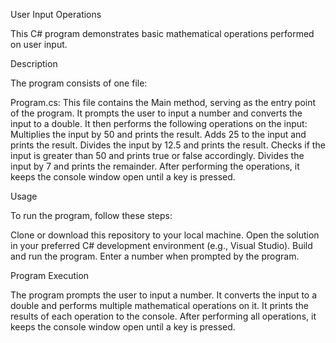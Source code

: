 User Input Operations

This C# program demonstrates basic mathematical operations performed on user input.

Description

The program consists of one file:

Program.cs:
This file contains the Main method, serving as the entry point of the program.
It prompts the user to input a number and converts the input to a double.
It then performs the following operations on the input:
Multiplies the input by 50 and prints the result.
Adds 25 to the input and prints the result.
Divides the input by 12.5 and prints the result.
Checks if the input is greater than 50 and prints true or false accordingly.
Divides the input by 7 and prints the remainder.
After performing the operations, it keeps the console window open until a key is pressed.

Usage

To run the program, follow these steps:

Clone or download this repository to your local machine.
Open the solution in your preferred C# development environment (e.g., Visual Studio).
Build and run the program.
Enter a number when prompted by the program.

Program Execution

The program prompts the user to input a number.
It converts the input to a double and performs multiple mathematical operations on it.
It prints the results of each operation to the console.
After performing all operations, it keeps the console window open until a key is pressed.
